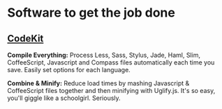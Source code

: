 # Software to get the job done

## [CodeKit](http://incident57.com/codekit/)

**Compile Everything:** Process Less, Sass, Stylus, Jade, Haml, Slim, CoffeeScript, Javascript and Compass files automatically each time you save. Easily set options for each language.

**Combine & Minify:** Reduce load times by mashing Javascript & CoffeeScript files together and then minifying with Uglify.js. It's so easy, you'll giggle like a schoolgirl. Seriously.